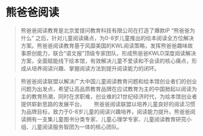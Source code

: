 # 熊爸爸阅读

> 熊爸爸阅读教育是北京爱提问教育科技有限公司在打造了爆款IP “熊爸爸为什么” 之后，针对儿童阅读痛点，为0-8岁儿童推出的绘本阅读全方位解决方案。熊爸爸阅读教育基于风靡美国的KWL阅读策略，发挥熊爸爸趣味故事原创能力，联合“语文报”顶级专家团队，形成熊爸爸KWLD深度阅读解决方案，全面赋能线下绘本馆，有效解决儿童不爱读和不会读的核心痛点，形成从培养阅读兴趣、掌握阅读方法到提升阅读能力的闭环。

>熊爸爸阅读联盟以解决广大中国儿童阅读教育问题和绘本馆创业者们的创业问题为出发点，希望让高品质教育品牌在应试教育为主的中国掀起以阅读为主的教育热潮，同时在求职难，创业难的21世纪经济时代，为绘本馆创业者提供崭新思路的发展平台。
     熊爸爸阅读联盟以培养儿童良好的阅读习惯为品牌目标，致力于0-8岁儿童的阅读兴趣培养，阅读能力提升。熊爸爸阅读拥有一支集儿童图书分类专家、儿童心理学专家、儿童阅读教育研究小组、儿童阅读服务智团为一体的核心团队。
